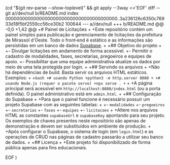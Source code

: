  (cd "$(git rev-parse --show-toplevel)" && git apply --3way <<'EOF' 
diff --git a//dev/null b/README.md
index 0000000000000000000000000000000000000000..3a236128c6350c76933d18f5bf2559cc56ce30b2 100644
--- a//dev/null
+++ b/README.md
@@ -0,0 +1,42 @@
+# Painel de Licitações
+
+Este repositório contém um painel simples para publicação e gerenciamento de licitações da prefeitura de Mirassol d'Oeste. Todo o front‑end é estático e as informações são persistidas em um banco de dados [Supabase](https://supabase.com/).
+
+## Objetivo do projeto
+
+- Divulgar licitações em andamento de forma acessível.
+- Permitir o cadastro de modalidades, fases, secretarias, pregoeiros e equipes de apoio.
+- Possibilitar que uma equipe administrativa atualize os dados por meio de uma tela protegida por login.
+
+## Servindo os arquivos
+
+Não há dependências de build. Basta servir os arquivos HTML estáticos. Exemplos:
+
+```bash
+# usando Python
+python3 -m http.server 8080
+
+# usando Node.js (requer o pacote serve)
+npx serve .
+```
+
+A página principal será acessível em `http://localhost:8080/index.html` (ou a porta definida). O painel administrativo está em `admin.html`.
+
+## Configuração do Supabase
+
+Para que o painel funcione é necessário possuir um projeto Supabase com as seguintes tabelas:
+
+- `modalidades`
+- `pregoeiros`
+- `secretarias`
+- `fases`
+- `equipes`
+- `licitacoes`
+
+Altere nos arquivos HTML as constantes `supabaseUrl` e `supabaseKey` apontando para seu projeto. Os exemplos de chaves presentes neste repositório são apenas de demonstração e devem ser substituídos em ambiente de produção.
+
+Após configurar o Supabase, o sistema de login (em `login.html`) e as operações de CRUD nas páginas de cadastro passarão a utilizar seu banco de dados.
+
+## Licença
+
+Este projeto foi disponibilizado de forma pública apenas para fins educacionais.
 
EOF
)
